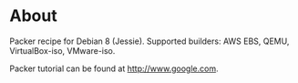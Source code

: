 # About

Packer recipe for Debian 8 (Jessie).
Supported builders: AWS EBS, QEMU, VirtualBox-iso, VMware-iso.

Packer tutorial can be found at http://www.google.com.



